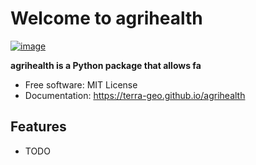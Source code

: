 # Welcome to agrihealth


[![image](https://img.shields.io/pypi/v/agrihealth.svg)](https://pypi.python.org/pypi/agrihealth)


**agrihealth is a Python package that allows fa**


-   Free software: MIT License
-   Documentation: <https://terra-geo.github.io/agrihealth>


## Features

-   TODO
